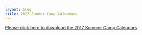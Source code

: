 ```yaml
---
layout: blog
title: 2017 Summer Camp Calendars
---
```


[Please click here to download the 2017 Summer Camp Calendars](https://storage.googleapis.com/static.rutherford-nj.com/recreation/posts/2017%20Camp%20Calendars.pdf)
